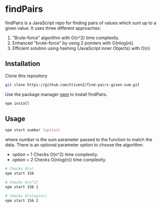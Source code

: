 # findPairs

findPairs is a JavaScript repo for finding pairs of values which sum up to a given value. It uses three different approaches:

1. "Brute-force" algorithm with O(n^2) time complexity.
2. Enhanced "brute-force" by using 2 pointers with O(nlog(n)).
3. Efficient solution using hashing (JavaScript inner Objects) with O(n)

## Installation

Clone this repository

```bash
git clone https://github.com/StivenZ/find-pairs-given-sum.git
```

Use the package manager [npm](https://docs.npmjs.com/cli/v7/commands/npm-install) to install findPairs.

```bash
npm install
```

## Usage

```bash
npm start number [option]
```

where _number_ is the sum parameter passed to the function to match the data. There is an optional parameter _option_ to choose the algorithm:

- _option_ = 1
  Checks O(n^2) time complexity.
- _option_ = 2
  Checks O(nlog(n)) time complexity.

```bash
# Checks O(n)
npm start 156

# Checks O(n^2)
npm start 156 1

# Checks O(nlog(n))
npm start 156 2
```
